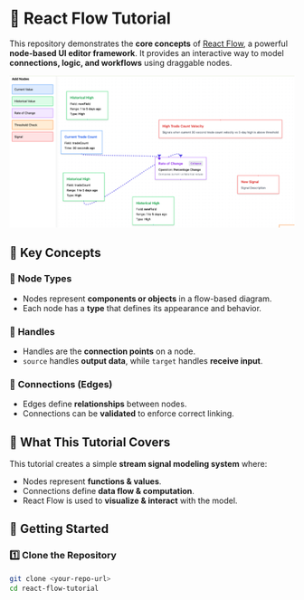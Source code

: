 # 🚀 React Flow Tutorial

This repository demonstrates the **core concepts** of [React Flow](https://reactflow.dev/), a powerful **node-based UI editor framework**. It provides an interactive way to model **connections, logic, and workflows** using draggable nodes.

![React Flow Screenshot](./screenshot.png)

## 📌 Key Concepts

### 🔹 **Node Types**
- Nodes represent **components or objects** in a flow-based diagram.
- Each node has a **type** that defines its appearance and behavior.

### 🔹 **Handles**
- Handles are the **connection points** on a node.
- `source` handles **output data**, while `target` handles **receive input**.

### 🔹 **Connections (Edges)**
- Edges define **relationships** between nodes.
- Connections can be **validated** to enforce correct linking.

## 🎯 What This Tutorial Covers
This tutorial creates a simple **stream signal modeling system** where:
- Nodes represent **functions & values**.
- Connections define **data flow & computation**.
- React Flow is used to **visualize & interact** with the model.

## 🚀 Getting Started

### 1️⃣ **Clone the Repository**
```sh
git clone <your-repo-url>
cd react-flow-tutorial
